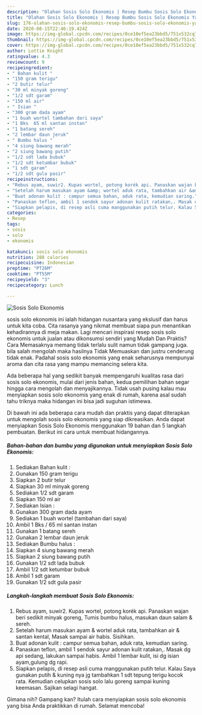 ```yaml
---
description: "Olahan Sosis Solo Ekonomis | Resep Bumbu Sosis Solo Ekonomis Yang Lezat Sekali"
title: "Olahan Sosis Solo Ekonomis | Resep Bumbu Sosis Solo Ekonomis Yang Lezat Sekali"
slug: 176-olahan-sosis-solo-ekonomis-resep-bumbu-sosis-solo-ekonomis-yang-lezat-sekali
date: 2020-08-15T22:46:19.424Z
image: https://img-global.cpcdn.com/recipes/0ce10ef5ea23bbd5/751x532cq70/sosis-solo-ekonomis-foto-resep-utama.jpg
thumbnail: https://img-global.cpcdn.com/recipes/0ce10ef5ea23bbd5/751x532cq70/sosis-solo-ekonomis-foto-resep-utama.jpg
cover: https://img-global.cpcdn.com/recipes/0ce10ef5ea23bbd5/751x532cq70/sosis-solo-ekonomis-foto-resep-utama.jpg
author: Lottie Knight
ratingvalue: 4.3
reviewcount: 9
recipeingredient:
- " Bahan kulit "
- "150 gram terigu"
- "2 butir telur"
- "30 ml minyak goreng"
- "1/2 sdt garam"
- "150 ml air"
- " Isian "
- "300 gram dada ayam"
- "1 buah wortel tambahan dari saya"
- "1 Bks  65 ml santan instan"
- "1 batang sereh"
- "2 lembar daun jeruk"
- " Bumbu halus "
- "4 siung bawang merah"
- "2 siung bawang putih"
- "1/2 sdt lada bubuk"
- "1/2 sdt ketumbar bubuk"
- "1 sdt garam"
- "1/2 sdt gula pasir"
recipeinstructions:
- "Rebus ayam, suwir2. Kupas wortel, potong korék api. Panaskan wajan beri sedikit minyak goreng, Tumis bumbu halus, masukan daun salam &amp; sereh."
- "Setelah harum masukan ayam &amp; wortel aduk rata, tambahkan air &amp; santan kental, Masak sampai air habis. Sisihkan."
- "Buat adonan kulit : campur semua bahan, aduk rata, kemudian saring."
- "Panaskan teflon, ambil 1 sendok sayur adonan kulit ratakan,. Masak dg api sedang, lakukan sampai habis. Ambil 1 lembar kulit, isi dg isian ayam,gulung dg rapi."
- "Siapkan pelapis, di resep asli cuma manggunakan putih telur. Kalau Saya gunakan putih &amp; kuning nya jg tambahkan 1 sdt tepung terigu kocok rata. Kemudian celupkan sosis solo lalu goreng sampai kuning keemasan. Sajikan selagi hangat."
categories:
- Resep
tags:
- sosis
- solo
- ekonomis

katakunci: sosis solo ekonomis 
nutrition: 288 calories
recipecuisine: Indonesian
preptime: "PT26M"
cooktime: "PT55M"
recipeyield: "3"
recipecategory: Lunch

---
```



![Sosis Solo Ekonomis](https://img-global.cpcdn.com/recipes/0ce10ef5ea23bbd5/751x532cq70/sosis-solo-ekonomis-foto-resep-utama.jpg)


sosis solo ekonomis ini ialah hidangan nusantara yang ekslusif dan harus untuk kita coba. Cita rasanya yang nikmat membuat siapa pun menantikan kehadirannya di meja makan.
Lagi mencari inspirasi resep sosis solo ekonomis untuk jualan atau dikonsumsi sendiri yang Mudah Dan Praktis? Cara Memasaknya memang tidak terlalu sulit namun tidak gampang juga. bila salah mengolah maka hasilnya Tidak Memuaskan dan justru cenderung tidak enak. Padahal sosis solo ekonomis yang enak seharusnya mempunyai aroma dan cita rasa yang mampu memancing selera kita.



Ada beberapa hal yang sedikit banyak mempengaruhi kualitas rasa dari sosis solo ekonomis, mulai dari jenis bahan, kedua pemilihan bahan segar hingga cara mengolah dan menyajikannya. Tidak usah pusing kalau mau menyiapkan sosis solo ekonomis yang enak di rumah, karena asal sudah tahu triknya maka hidangan ini bisa jadi suguhan istimewa.


Di bawah ini ada beberapa cara mudah dan praktis yang dapat diterapkan untuk mengolah sosis solo ekonomis yang siap dikreasikan. Anda dapat menyiapkan Sosis Solo Ekonomis menggunakan 19 bahan dan 5 langkah pembuatan. Berikut ini cara untuk membuat hidangannya.

<!--inarticleads1-->

##### Bahan-bahan dan bumbu yang digunakan untuk menyiapkan Sosis Solo Ekonomis:

1. Sediakan  Bahan kulit :
1. Gunakan 150 gram terigu
1. Siapkan 2 butir telur
1. Siapkan 30 ml minyak goreng
1. Sediakan 1/2 sdt garam
1. Siapkan 150 ml air
1. Sediakan  Isian :
1. Gunakan 300 gram dada ayam
1. Sediakan 1 buah wortel (tambahan dari saya)
1. Ambil 1 Bks / 65 ml santan instan
1. Gunakan 1 batang sereh
1. Gunakan 2 lembar daun jeruk
1. Sediakan  Bumbu halus :
1. Siapkan 4 siung bawang merah
1. Siapkan 2 siung bawang putih
1. Gunakan 1/2 sdt lada bubuk
1. Ambil 1/2 sdt ketumbar bubuk
1. Ambil 1 sdt garam
1. Gunakan 1/2 sdt gula pasir




<!--inarticleads2-->

##### Langkah-langkah membuat Sosis Solo Ekonomis:

1. Rebus ayam, suwir2. Kupas wortel, potong korék api. Panaskan wajan beri sedikit minyak goreng, Tumis bumbu halus, masukan daun salam &amp; sereh.
1. Setelah harum masukan ayam &amp; wortel aduk rata, tambahkan air &amp; santan kental, Masak sampai air habis. Sisihkan.
1. Buat adonan kulit : campur semua bahan, aduk rata, kemudian saring.
1. Panaskan teflon, ambil 1 sendok sayur adonan kulit ratakan,. Masak dg api sedang, lakukan sampai habis. Ambil 1 lembar kulit, isi dg isian ayam,gulung dg rapi.
1. Siapkan pelapis, di resep asli cuma manggunakan putih telur. Kalau Saya gunakan putih &amp; kuning nya jg tambahkan 1 sdt tepung terigu kocok rata. Kemudian celupkan sosis solo lalu goreng sampai kuning keemasan. Sajikan selagi hangat.




Gimana nih? Gampang kan? Itulah cara menyiapkan sosis solo ekonomis yang bisa Anda praktikkan di rumah. Selamat mencoba!
